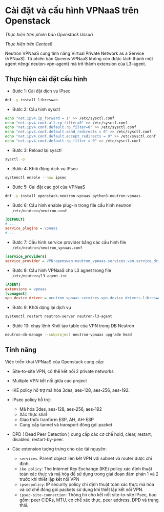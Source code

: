 # Cài đặt và cấu hình VPNaaS trên Openstack

*Thực hiện trên phiên bản Openstack Ussuri*

*Thực hiện trên Centos8*

Neutron VPNaaS cung tính năng Virtual Private Network as a Service (VPNaaS). Từ phiên bản Queens VPNaaS không còn được tách thành một agent riêng( neuton-vpn-agent) mà trở thành extension của L3-agent.
## Thực hiện cài đặt cấu hình

- Bước 1: Cài đặt dịch vụ IPsec
```sh
dnf -y install libreswan
```

- Bước 2: Cấu hình sysctl 
```sh
echo "net.ipv4.ip_forward = 1" >> /etc/sysctl.conf
echo "net.ipv4.conf.all.rp_filter=0" >> /etc/sysctl.conf
echo "net.ipv4.conf.default.rp_filter=0" >> /etc/sysctl.conf
echo "net.ipv4.conf.default.send_redirects = 0" >> /etc/sysctl.conf
echo "net.ipv4.conf.default.accept_redirects = 0" >> /etc/sysctl.conf
echo "net.ipv4.conf.default.rp_filter = 0" >> /etc/sysctl.conf
```

- Bước 3: Reload lại sysctl
```sh
sysctl -p
```

- Bước 4: Khởi động dịch vụ IPsec
```sh
systemctl enable --now ipsec
```

- Bước 5: Cài đặt các gói của VPNaaS

```sh
dnf -y install openstack-neutron-vpnaas python3-neutron-vpnaas
``` 

- Bước 6: Cấu hình enable plug-in trong file cấu hình neutron `/etc/neutron/neutron.conf` 
```ini
[DEFAULT]
# ...
service_plugins = vpnaas
# ...
```

- Bước 7: Cấu hình service provider bằng các cấu hình file `/etc/neutron/neutron_vpnaas.conf` 
```ini
[service_providers]
service_provider = VPN:openswan:neutron_vpnaas.services.vpn.service_drivers.ipsec.IPsecVPNDriver:default
```

- Bước 8: Cấu hình VPNaaS cho L3 agnet trong file `/etc/neutron/l3_agent.ini`
```ini
[AGENT]
extensions = vpnaas
[vpnagent]
vpn_device_driver = neutron_vpnaas.services.vpn.device_drivers.libreswan_ipsec.LibreSwanDriver
```

- Bước 9: Khởi dộng lại dịch vụ
```sh
systemctl restart neutron-server neutron-l3-agent
```

- Bước 10: chạy lệnh Khởi tạo table của VPN trong DB Neutron
```sh
neutron-db-manage --subproject neutron-vpnaas upgrade head
```

## Tính năng 

Việc triển khai VPNaaS của Openstack cung cấp:
- Site-to-site VPN, có thể kết nối 2 private networks
- Multiple VPN kết nối giữa các project
- IKE policy hỗ trợ mã hóa 3des, aes-128, aes-256, aes-192.
- IPsec policy hỗ trợ: 
    - Mã hóa  3des, aes-128, aes-256, aes-192 
    - Xác thực sha1
    - Giao thức tranform ESP, AH, AH-ESP
    - Cung cấp tunnel và transport đóng gói packet
- DPD ( Dead Peer Detection ) cung cấp các cơ chế hold, clear, restart, disabled, restart-by-peer.

- Các extension tượng trưng cho các tài nguyên:
    - `services`: Parent object liên kết VPN với subnet và router được chỉ định.
    - `ike policy`: The Internet Key Exchange (IKE) policy xác định thuật toán xác thực và mã hóa để sử dụng trong giai đoạn đàm phán 1 và 2 trước khi thiết lập kết nối VPN
    - `ipsecpolicy`: IP security policy chỉ định thuật toán xác thực mã hóa và cơ chế đóng gói packets sử dụng khi thiết lập kết nối VPN.
    - `ipsec-site-connection`: Thông tin cho kết nốt site-to-site IPsec, bao gồm: peer CIDRs, MTU, cơ chế xác thực, peer address, DPD và trạng thái.


